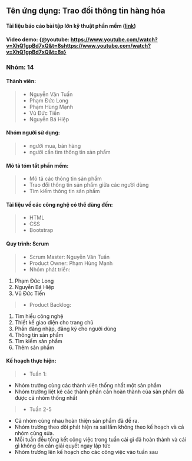 ﻿## ﻿Tên ứng dụng: Trao đổi thông tin hàng hóa#### Tài liệu báo cáo bài tập lớn kỹ thuật phần mềm ([link](https://drive.google.com/open?id=148LH1Xv8UDWyYW0mRfJcB1WBXyC5PyeR))#### Video demo: {@youtube: https://www.youtube.com/watch?v=XhQ1gpBd7xQ&t=8shttps://www.youtube.com/watch?v=XhQ1gpBd7xQ&t=8s}### Nhóm: 14#### Thành viên:>* Nguyễn Văn Tuấn>* Phạm Đức Long>* Phạm Hùng Mạnh>* Vũ Đức Tiến>* Nguyễn Bá Hiệp#### Nhóm người sử dụng: >* người mua, bán hàng>* người cần tìm thông tin sản phẩm#### Mô tả tóm tắt phần mềm:>* Mô tả các thông tin sản phẩm>* Trao đổi thông tin sản phẩm giữa các người dùng>* Tìm kiếm thông tin sản phẩm#### Tài liệu về các công nghệ có thể dùng đến:>* HTML>* CSS>* Bootstrap#### Quy trình: Scrum>* Scrum Master: Nguyễn Văn Tuấn>* Product Owner: Phạm Hùng Mạnh>* Nhóm phát triển:  1. Phạm Đức Long  2. Nguyễn Bá Hiệp 3. Vũ Đức Tiến>* Product Backlog: 1. Tìm hiểu công nghệ 2. Thiết kế giao diện cho trang chủ 3. Phần đăng nhập, đăng ký cho người dùng 4. Thông tin sản phẩm 5. Tìm kiếm sản phẩm 6. Thêm sản phẩm #### Kế hoạch thực hiện:>* Tuần 1: * Nhóm trưởng cùng các thành viên thống nhất một sản phẩm  * Nhóm trưởng liệt kê các thành phần cần hoàn thành của sản phẩm đã được cả nhóm thống nhất>* Tuần 2-5 * Cả nhóm cùng nhau hoàn thiện sản phẩm đã đề ra. * Nhóm trưởng theo dõi phát hiện ra sai lầm không theo kế hoạch và cả nhóm cùng sửa. * Mỗi tuần đều tổng kết công việc trong tuần cái gì đã hoàn thành và cái gì không ổn cần giải quyết ngay lập tức * Nhóm trưởng lên kế hoạch cho các công việc vào tuần sau#### 